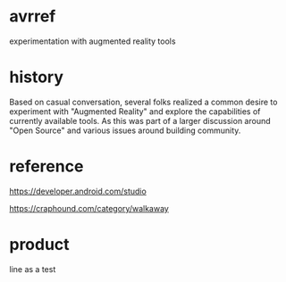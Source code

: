 # avrref
experimentation with augmented reality tools

# history
Based on casual conversation, several folks realized a common desire to experiment with "Augmented Reality" and explore the capabilities of currently available tools.
As this was part of a larger discussion around "Open Source" and various issues around building community.

# reference

https://developer.android.com/studio

https://craphound.com/category/walkaway

# product 
line as a test
